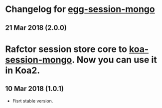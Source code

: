 # Changelog for [egg-session-mongo](https://github.com/Mitscherlich/egg-session-mongo)

## 21 Mar 2018 (2.0.0)
# Rafctor session store core to [koa-session-mongo](https://github.com/Mitscherlich/koa-session-mongo). Now you can use it in Koa2.

## 10 Mar 2018 (1.0.1)
* Fisrt stable version.
